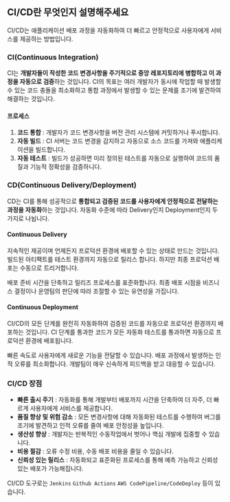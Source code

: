 ## CI/CD란 무엇인지 설명해주세요

CI/CD는 애플리케이션 배포 과정을 자동화하여 더 빠르고 안정적으로 사용자에게 서비스를 제공하는 방법입니다.

### CI(Continuous Integration)
CI는 **개발자들이 작성한 코드 변경사항을 주기적으로 중앙 레포지토리에 병합하고 이 과정을 자동으로 검증**하는 것입니다.
CI의 목표는 여러 개발자가 동시에 작업할 때 발생할 수 있는 코드 충돌을 최소화하고 통합 과정에서 발생할 수 있는 문제를 조기에 발견하여 해결하는 것입니다.

#### 프로세스
1. **코드 통합** : 개발자가 코드 변경사항을 버전 관리 시스템에 커밋하거나 푸시합니다.
2. **자동 빌드** : CI 서버는 코드 변경을 감지하고 자동으로 소스 코드를 가져와 애플리케이션을 빌드합니다. 
3. **자동 테스트** : 빌드가 성공하면 미리 정의된 테스트를 자동으로 실행하여 코드의 품질과 기능적 정확성을 검증하니다.

### CD(Continuous Delivery/Deployment)
CD는 CI를 통해 성공적으로 **통합되고 검증된 코드를 사용자에게 안정적으로 전달하는 과정을 자동화**하는 것입니다.
자동화 수준에 따라 Delivery인지 Deployment인지 두 가지로 나뉩니다.

#### Continuous Delivery
지속적인 제공이며 언제든지 프로덕션 환경에 배포할 수 있는 상태로 만드는 것입니다.
빌드된 아티팩트를 테스트 환경까지 자동으로 릴리스 합니다.
하지만 최종 프로덕션 배포는 수동으로 트리거합니다.

배포 준비 시간을 단축하고 릴리즈 프로세스를 표준화합니다.
최종 배포 시점을 비즈니스 결정이나 운영팀의 판단에 따라 조절할 수 있는 유연성을 가집니다.

#### Continuous Deployment
CI/CD의 모든 단계를 완전히 자동화하여 검증된 코드를 자동으로 프로덕션 환경까지 배포하는 것입니다.
CI 단계를 통과한 코드가 모든 자동화 테스트를 통과하면 자동으로 프로덕션 환경에 배포됩니다.

빠른 속도로 사용자에게 새로운 기능을 전달할 수 있습니다.
배포 과정에서 발생하는 인적 오류를 최소화합니다.
개발팀이 매우 신속하게 피드백을 받고 대응할 수 있습니다.

### CI/CD 장점
* **빠른 출시 주기** : 자동화를 통해 개발부터 배포까지 시간을 단축하여 더 자주, 더 빠르게 사용자에게 서비스를 제공합니다.
* **품질 향상 및 위험 감소** : 모든 변경사항에 대해 자동화된 테스트를 수행하여 버그를 조기에 발견하고 인적 오류를 줄여 배포 안정성을 높입니다.
* **생산성 향상** : 개발자는 반복적인 수동작업에서 벗어나 핵심 개발에 집중할 수 있습니다.
* **비용 절감** : 오류 수정 비용, 수동 배포 비용을 줄일 수 있습니다.
* **신뢰성 있는 릴리스** : 자동화되고 표준화된 프로세스를 통해 예측 가능하고 신뢰성 있는 배포가 가능해집니다.

CI/CD 도구로는 `Jenkins` `Github Actions` `AWS CodePipeline/CodeDeploy` 등이 있습니다.
